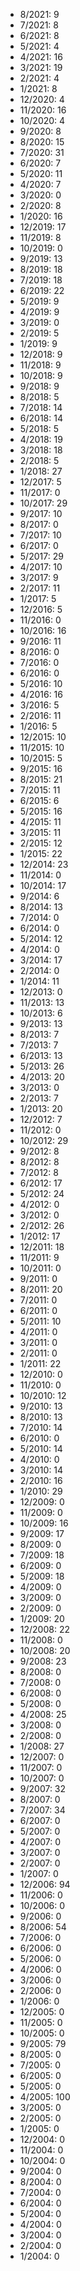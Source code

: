 *  8/2021: 9
*  7/2021: 8
*  6/2021: 8
*  5/2021: 4
*  4/2021: 16
*  3/2021: 19
*  2/2021: 4
*  1/2021: 8
*  12/2020: 4
*  11/2020: 16
*  10/2020: 4
*  9/2020: 8
*  8/2020: 15
*  7/2020: 31
*  6/2020: 7
*  5/2020: 11
*  4/2020: 7
*  3/2020: 0
*  2/2020: 8
*  1/2020: 16
*  12/2019: 17
*  11/2019: 8
*  10/2019: 0
*  9/2019: 13
*  8/2019: 18
*  7/2019: 18
*  6/2019: 22
*  5/2019: 9
*  4/2019: 9
*  3/2019: 0
*  2/2019: 5
*  1/2019: 9
*  12/2018: 9
*  11/2018: 9
*  10/2018: 9
*  9/2018: 9
*  8/2018: 5
*  7/2018: 14
*  6/2018: 14
*  5/2018: 5
*  4/2018: 19
*  3/2018: 18
*  2/2018: 5
*  1/2018: 27
*  12/2017: 5
*  11/2017: 0
*  10/2017: 29
*  9/2017: 10
*  8/2017: 0
*  7/2017: 10
*  6/2017: 0
*  5/2017: 29
*  4/2017: 10
*  3/2017: 9
*  2/2017: 11
*  1/2017: 5
*  12/2016: 5
*  11/2016: 0
*  10/2016: 16
*  9/2016: 11
*  8/2016: 0
*  7/2016: 0
*  6/2016: 0
*  5/2016: 10
*  4/2016: 16
*  3/2016: 5
*  2/2016: 11
*  1/2016: 5
*  12/2015: 10
*  11/2015: 10
*  10/2015: 5
*  9/2015: 16
*  8/2015: 21
*  7/2015: 11
*  6/2015: 6
*  5/2015: 16
*  4/2015: 11
*  3/2015: 11
*  2/2015: 12
*  1/2015: 22
*  12/2014: 23
*  11/2014: 0
*  10/2014: 17
*  9/2014: 6
*  8/2014: 13
*  7/2014: 0
*  6/2014: 0
*  5/2014: 12
*  4/2014: 0
*  3/2014: 17
*  2/2014: 0
*  1/2014: 11
*  12/2013: 0
*  11/2013: 13
*  10/2013: 6
*  9/2013: 13
*  8/2013: 7
*  7/2013: 7
*  6/2013: 13
*  5/2013: 26
*  4/2013: 20
*  3/2013: 0
*  2/2013: 7
*  1/2013: 20
*  12/2012: 7
*  11/2012: 0
*  10/2012: 29
*  9/2012: 8
*  8/2012: 8
*  7/2012: 8
*  6/2012: 17
*  5/2012: 24
*  4/2012: 0
*  3/2012: 0
*  2/2012: 26
*  1/2012: 17
*  12/2011: 18
*  11/2011: 9
*  10/2011: 0
*  9/2011: 0
*  8/2011: 20
*  7/2011: 0
*  6/2011: 0
*  5/2011: 10
*  4/2011: 0
*  3/2011: 0
*  2/2011: 0
*  1/2011: 22
*  12/2010: 0
*  11/2010: 0
*  10/2010: 12
*  9/2010: 13
*  8/2010: 13
*  7/2010: 14
*  6/2010: 0
*  5/2010: 14
*  4/2010: 0
*  3/2010: 14
*  2/2010: 16
*  1/2010: 29
*  12/2009: 0
*  11/2009: 0
*  10/2009: 16
*  9/2009: 17
*  8/2009: 0
*  7/2009: 18
*  6/2009: 0
*  5/2009: 18
*  4/2009: 0
*  3/2009: 0
*  2/2009: 0
*  1/2009: 20
*  12/2008: 22
*  11/2008: 0
*  10/2008: 20
*  9/2008: 23
*  8/2008: 0
*  7/2008: 0
*  6/2008: 0
*  5/2008: 0
*  4/2008: 25
*  3/2008: 0
*  2/2008: 0
*  1/2008: 27
*  12/2007: 0
*  11/2007: 0
*  10/2007: 0
*  9/2007: 32
*  8/2007: 0
*  7/2007: 34
*  6/2007: 0
*  5/2007: 0
*  4/2007: 0
*  3/2007: 0
*  2/2007: 0
*  1/2007: 0
*  12/2006: 94
*  11/2006: 0
*  10/2006: 0
*  9/2006: 0
*  8/2006: 54
*  7/2006: 0
*  6/2006: 0
*  5/2006: 0
*  4/2006: 0
*  3/2006: 0
*  2/2006: 0
*  1/2006: 0
*  12/2005: 0
*  11/2005: 0
*  10/2005: 0
*  9/2005: 79
*  8/2005: 0
*  7/2005: 0
*  6/2005: 0
*  5/2005: 0
*  4/2005: 100
*  3/2005: 0
*  2/2005: 0
*  1/2005: 0
*  12/2004: 0
*  11/2004: 0
*  10/2004: 0
*  9/2004: 0
*  8/2004: 0
*  7/2004: 0
*  6/2004: 0
*  5/2004: 0
*  4/2004: 0
*  3/2004: 0
*  2/2004: 0
*  1/2004: 0